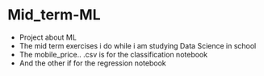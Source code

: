 # Mid_term-ML
- Project about ML 
- The mid term exercises i do while i am studying Data Science in school
-  The mobile_price.. .csv is for the classification notebook
- And the other if for the regression notebook
